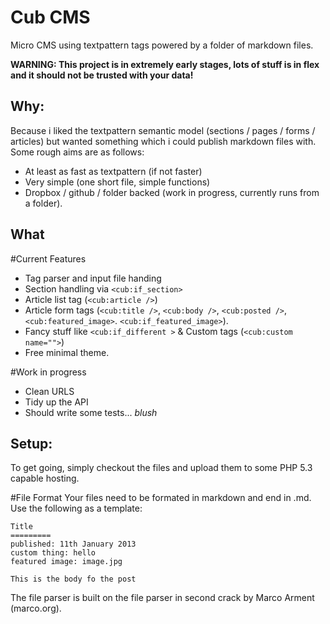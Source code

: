 Cub CMS
=======

Micro CMS using textpattern tags powered by a folder of markdown files.

__WARNING: This project is in extremely early stages, lots of stuff is in flex and it should not be trusted with your data!__

Why:
----
Because i liked the textpattern semantic model (sections / pages / forms / articles) but wanted something which i could publish markdown files with. Some rough aims are as follows:

* At least as fast as textpattern (if not faster)
* Very simple (one short file, simple functions)
* Dropbox / github / folder backed (work in progress, currently runs from a folder).

What
-----

#Current Features
* Tag parser and input file handing
* Section handling via ```<cub:if_section>```
* Article list tag (```<cub:article />```)
* Article form tags (```<cub:title />```, ```<cub:body />```, ```<cub:posted />```, ```<cub:featured_image>```. ```<cub:if_featured_image>```).
* Fancy stuff like ```<cub:if_different >``` & Custom tags (```<cub:custom name="">```)
* Free minimal theme.

#Work in progress
* Clean URLS
* Tidy up the API
* Should write some tests... _blush_

Setup:
------
To get going, simply checkout the files and upload them to some PHP 5.3 capable hosting. 

#File Format
Your files need to be formated in markdown and end in .md. Use the following as a template:

```
Title
=========
published: 11th January 2013
custom thing: hello
featured image: image.jpg

This is the body fo the post
```

The file parser is built on the file parser in second crack by Marco Arment (marco.org).
